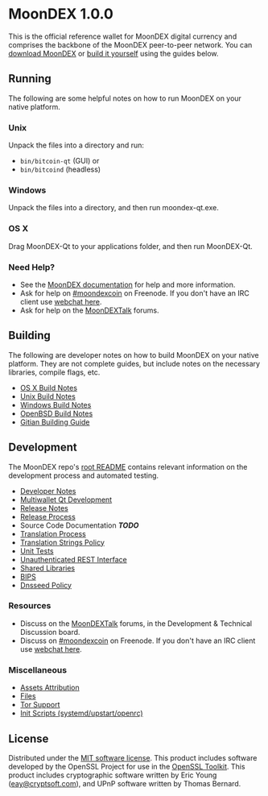 MoonDEX 1.0.0
=====================

This is the official reference wallet for MoonDEX digital currency and comprises the backbone of the MoonDEX peer-to-peer network. You can [download MoonDEX](https://moondexcoin.io) or [build it yourself](#building) using the guides below.

Running
---------------------
The following are some helpful notes on how to run MoonDEX on your native platform.

### Unix

Unpack the files into a directory and run:

- `bin/bitcoin-qt` (GUI) or
- `bin/bitcoind` (headless)

### Windows

Unpack the files into a directory, and then run moondex-qt.exe.

### OS X

Drag MoonDEX-Qt to your applications folder, and then run MoonDEX-Qt.

### Need Help?

* See the [MoonDEX documentation](https://moondexcoin.atlassian.net/wiki/display/DOC)
for help and more information.
* Ask for help on [#moondexcoin](http://webchat.freenode.net?channels=moondexcoin) on Freenode. If you don't have an IRC client use [webchat here](http://webchat.freenode.net?channels=moondexcoin).
* Ask for help on the [MoonDEXTalk](https://moondextalk.org/) forums.

Building
---------------------
The following are developer notes on how to build MoonDEX on your native platform. They are not complete guides, but include notes on the necessary libraries, compile flags, etc.

- [OS X Build Notes](build-osx.md)
- [Unix Build Notes](build-unix.md)
- [Windows Build Notes](build-windows.md)
- [OpenBSD Build Notes](build-openbsd.md)
- [Gitian Building Guide](gitian-building.md)

Development
---------------------
The MoonDEX repo's [root README](/README.md) contains relevant information on the development process and automated testing.

- [Developer Notes](developer-notes.md)
- [Multiwallet Qt Development](multiwallet-qt.md)
- [Release Notes](release-notes.md)
- [Release Process](release-process.md)
- Source Code Documentation ***TODO***
- [Translation Process](translation_process.md)
- [Translation Strings Policy](translation_strings_policy.md)
- [Unit Tests](unit-tests.md)
- [Unauthenticated REST Interface](REST-interface.md)
- [Shared Libraries](shared-libraries.md)
- [BIPS](bips.md)
- [Dnsseed Policy](dnsseed-policy.md)

### Resources
* Discuss on the [MoonDEXTalk](https://moondextalk.org/) forums, in the Development & Technical Discussion board.
* Discuss on [#moondexcoin](http://webchat.freenode.net/?channels=moondexcoin) on Freenode. If you don't have an IRC client use [webchat here](http://webchat.freenode.net/?channels=moondexcoin).

### Miscellaneous
- [Assets Attribution](assets-attribution.md)
- [Files](files.md)
- [Tor Support](tor.md)
- [Init Scripts (systemd/upstart/openrc)](init.md)

License
---------------------
Distributed under the [MIT software license](http://www.opensource.org/licenses/mit-license.php).
This product includes software developed by the OpenSSL Project for use in the [OpenSSL Toolkit](https://www.openssl.org/). This product includes
cryptographic software written by Eric Young ([eay@cryptsoft.com](mailto:eay@cryptsoft.com)), and UPnP software written by Thomas Bernard.
